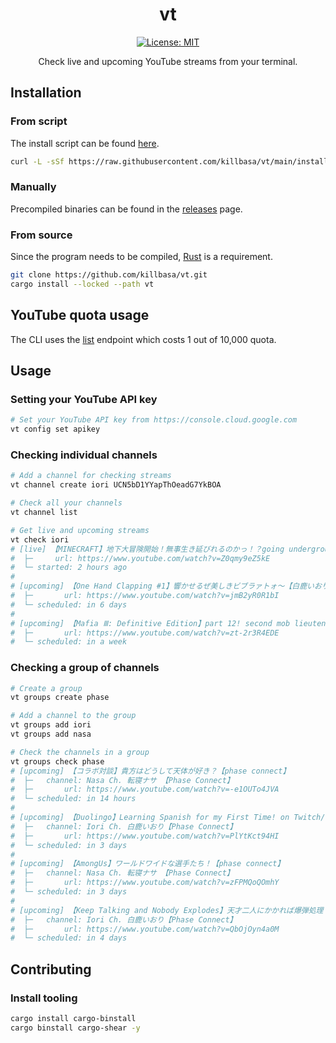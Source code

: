 <div align="center">

# vt

[![License: MIT](https://img.shields.io/badge/License-MIT-yellow.svg)](https://opensource.org/licenses/MIT)

Check live and upcoming YouTube streams from your terminal.

</div>

## Installation

### From script

The install script can be found [here](/install.sh).

```sh
curl -L -sSf https://raw.githubusercontent.com/killbasa/vt/main/install.sh | sh
```

### Manually

Precompiled binaries can be found in the [releases](https://github.com/killbasa/vt/releases) page.

### From source

Since the program needs to be compiled, [Rust](https://www.rust-lang.org/) is a requirement.

```sh
git clone https://github.com/killbasa/vt.git
cargo install --locked --path vt
```

## YouTube quota usage

The CLI uses the [list](https://developers.google.com/youtube/v3/docs/videos/list) endpoint which costs 1 out of 10,000 quota.

## Usage

### Setting your YouTube API key

```sh
# Set your YouTube API key from https://console.cloud.google.com
vt config set apikey
```

### Checking individual channels

```sh
# Add a channel for checking streams
vt channel create iori UCN5bD1YYapThOeadG7YkBOA

# Check all your channels
vt channel list

# Get live and upcoming streams
vt check iori
# [live] 【MINECRAFT】地下大冒険開始！無事生き延びれるのかっ！？going underground again:)【白鹿いおり Phase Connect】
#  ├─     url: https://www.youtube.com/watch?v=Z0qmy9eZ5kE
#  └─ started: 2 hours ago
#
# [upcoming] 【One Hand Clapping #1】響かせるぜ美しきビブラァトォ～【白鹿いおり Phase Connect】
#  ├─       url: https://www.youtube.com/watch?v=jmB2yR0R1bI
#  └─ scheduled: in 6 days
#
# [upcoming] 【Mafia Ⅲ: Definitive Edition】part 12! second mob lieutenant! on Twitch【白鹿いおり Phase Connect】
#  ├─       url: https://www.youtube.com/watch?v=zt-2r3R4EDE
#  └─ scheduled: in a week

```

### Checking a group of channels

```sh
# Create a group
vt groups create phase

# Add a channel to the group
vt groups add iori
vt groups add nasa

# Check the channels in a group
vt groups check phase
# [upcoming] 【コラボ対談】貴方はどうして天体が好き？【phase connect】
#  ├─   channel: Nasa Ch. 転寝ナサ 【Phase Connect】
#  ├─       url: https://www.youtube.com/watch?v=-e1OUTo4JVA
#  └─ scheduled: in 14 hours
#
# [upcoming] 【Duolingo】Learning Spanish for my First Time! on Twitch/スペイン語を勉強するよ【白鹿いおり Phase Connect】
#  ├─   channel: Iori Ch. 白鹿いおり【Phase Connect】
#  ├─       url: https://www.youtube.com/watch?v=PlYtKct94HI
#  └─ scheduled: in 3 days
#
# [upcoming] 【AmongUs】ワールドワイドな選手たち！【phase connect】
#  ├─   channel: Nasa Ch. 転寝ナサ 【Phase Connect】
#  ├─       url: https://www.youtube.com/watch?v=zFPMQoQOmhY
#  └─ scheduled: in 3 days
#
# [upcoming] 【Keep Talking and Nobody Explodes】天才二人にかかれば爆弾処理くらいおゆーwwwwな件について。w/@PinaPengin 【白鹿いおり Phase Connect】
#  ├─   channel: Iori Ch. 白鹿いおり【Phase Connect】
#  ├─       url: https://www.youtube.com/watch?v=QbOjOyn4a0M
#  └─ scheduled: in 4 days
```

## Contributing

### Install tooling

```sh
cargo install cargo-binstall
cargo binstall cargo-shear -y
```
